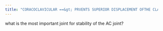 ```yaml
---
title: "CORACOCLAVICULAR ==&gt; PRVENTS SUPERIOR DISPLACEMENT OFTHE CLAVICLE   TX IS OPEN REDUCTION WITH RECONSTRUCTION OF THE CC LIGAMENT"
---
```

what is the most important joint for stability of the AC joint?

